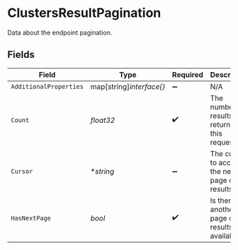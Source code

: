 # ClustersResultPagination

Data about the endpoint pagination.


## Fields

| Field                                           | Type                                            | Required                                        | Description                                     | Example                                         |
| ----------------------------------------------- | ----------------------------------------------- | ----------------------------------------------- | ----------------------------------------------- | ----------------------------------------------- |
| `AdditionalProperties`                          | map[string]*interface{}*                        | :heavy_minus_sign:                              | N/A                                             |                                                 |
| `Count`                                         | *float32*                                       | :heavy_check_mark:                              | The number of results returned by this request. | 1                                               |
| `Cursor`                                        | **string*                                       | :heavy_minus_sign:                              | The cursor to access the next page of results.  |                                                 |
| `HasNextPage`                                   | *bool*                                          | :heavy_check_mark:                              | Is there another page of results available?     | false                                           |